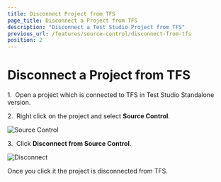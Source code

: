 ```yaml
---
title: Disconnect Project from TFS
page_title: Disconnect a Project from TFS
description: "Disconnect a Test Studio Project from TFS"
previous_url: /features/source-control/disconnect-from-tfs
position: 2
---
```

# Disconnect a Project from TFS

1.&nbsp; Open a project which is connected to TFS in Test Studio Standalone version.

2.&nbsp; Right click on the project and select **Source Control**.

![Source Control][1]

3.&nbsp; Click **Disconnect from Source Control**.

![Disconnect][2]

Once you click it the project is disconnected from TFS. 

[1]: /img/features/source-control/disconnect-from-tfs/fig1.png
[2]: /img/features/source-control/disconnect-from-tfs/fig2.png